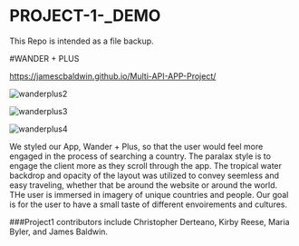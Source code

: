 # PROJECT-1-_DEMO
This Repo is intended as a file backup. 

#WANDER + PLUS

https://jamescbaldwin.github.io/Multi-API-APP-Project/ 

![wanderplus2](https://user-images.githubusercontent.com/70101203/96619197-dcfe8800-12d3-11eb-8a57-79570a8fb9c8.png)


![wanderplus3](https://user-images.githubusercontent.com/70101203/96619364-1636f800-12d4-11eb-9a8a-0d67982f2cfc.png)


![wanderplus4](https://user-images.githubusercontent.com/70101203/96619455-36ff4d80-12d4-11eb-9f83-803d9dfa9b7b.png)

We styled our App, Wander + Plus, so that the user would feel more engaged in the process of  searching a country. The paralax style is to engage the client more as they scroll through the app.
The tropical water backdrop and opacity of the layout was utilized to convey seemless and easy traveling, whether that be around the website or around the world.
THe user is immersed in imagery of unique countries and people. Our goal is for the user to have a small taste of different envoirements and cultures.

###Project1 contributors include Christopher Derteano, Kirby Reese, Maria Byler, and James Baldwin.